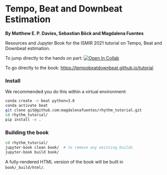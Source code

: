 # Tempo, Beat and Downbeat Estimation

**By Matthew E. P. Davies, Sebastian Böck and Magdalena Fuentes**

Resources and Jupyter Book for the ISMIR 2021 tutorial on Tempo, Beat and Downbeat estimation.

To jump directly to the hands on part:
[![Open In Collab](https://colab.research.google.com/assets/colab-badge.svg)](https://colab.research.google.com/drive/1tuOqNyO9gdMmYJsj33fP_QOfpRsm2tmt?usp=sharing)

To go directly to the book:
https://tempobeatdownbeat.github.io/tutorial


### Install

We recommended you do this within a virtual environment:

```bash
conda create -n beat python=3.8
conda activate beat
git clone git@github.com:magdalenafuentes/rhythm_tutorial.git
cd rhythm_tutorial/
pip install -e .
```

### Building the book


```bash
cd rhythm_tutorial/
jupyter-book clean book/  # to remove any existing builds
jupyter-book build book/
```

A fully-rendered HTML version of the book will be built in `book/_build/html/`.



